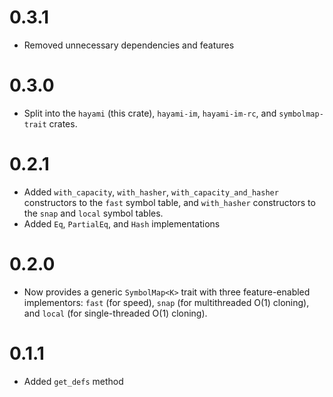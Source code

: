 # 0.3.1

- Removed unnecessary dependencies and features

# 0.3.0

- Split into the `hayami` (this crate), `hayami-im`, `hayami-im-rc`, and `symbolmap-trait` crates.

# 0.2.1

- Added `with_capacity`, `with_hasher`, `with_capacity_and_hasher` constructors to the `fast` symbol table, and `with_hasher` constructors to the `snap` and `local` symbol tables.
- Added `Eq`, `PartialEq`, and `Hash` implementations

# 0.2.0

- Now provides a generic `SymbolMap<K>` trait with three feature-enabled implementors: `fast` (for speed), `snap` (for multithreaded O(1) cloning), and `local` (for single-threaded O(1) cloning).

# 0.1.1

- Added `get_defs` method